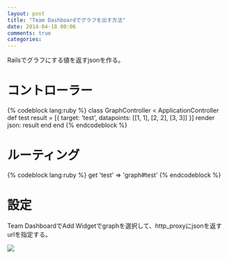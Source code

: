 ```yaml
---
layout: post
title: "Team Dashboardでグラフを出す方法"
date: 2014-04-18 00:06
comments: true
categories:
---
```


Railsでグラフにする値を返すjsonを作る。

# コントローラー

{% codeblock lang:ruby %}
class GraphController < ApplicationController
  def test
    result = [{
      target: 'test',
      datapoints: [[1, 1], [2, 2], [3, 3]]
    }]
    render json: result
  end
end
{% endcodeblock %}

# ルーティング

{% codeblock lang:ruby %}
get 'test' => 'graph#test'
{% endcodeblock %}

# 設定

Team DashboardでAdd Widgetでgraphを選択して、http_proxyにjsonを返すurlを指定する。

![](/images/uploads/graph.jpg)
